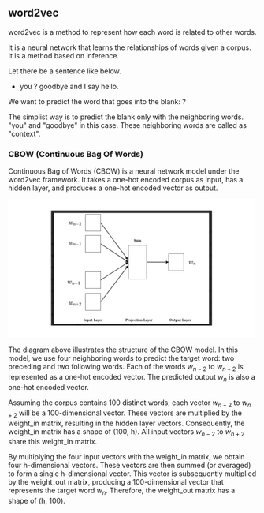 ## word2vec

word2vec is a method to represent how each word is related to other words.

It is a neural network that learns the relationships of words given a corpus. It is a method based on inference.

Let there be a sentence like below.


- you ? goodbye and I say hello.

We want to predict the word that goes into the blank: ?

The simplist way is to predict the blank only with the neighboring words. 
"you" and "goodbye" in this case. These neighboring words are called as "context".


### CBOW (Continuous Bag Of Words)

Continuous Bag of Words (CBOW) is a neural network model under the word2vec framework. It takes a one-hot encoded corpus as input, has a hidden layer, and produces a one-hot encoded vector as output.

<img src="images/CBOW.png" alt="CBOW diagram" width="500"/>

The diagram above illustrates the structure of the CBOW model. In this model, we use four neighboring words to predict the target word: two preceding and two following words. Each of the words $w_{n-2}$ to $w_{n+2}$ is represented as a one-hot encoded vector. The predicted output $w_{n}$ is also a one-hot encoded vector.

Assuming the corpus contains 100 distinct words, each vector $w_{n-2}$ to $w_{n+2}$ will be a 100-dimensional vector. These vectors are multiplied by the weight_in matrix, resulting in the hidden layer vectors. Consequently, the weight_in matrix has a shape of (100, h). All input vectors $w_{n-2}$ to $w_{n+2}$ share this weight_in matrix.

By multiplying the four input vectors with the weight_in matrix, we obtain four h-dimensional vectors. These vectors are then summed (or averaged) to form a single h-dimensional vector. This vector is subsequently multiplied by the weight_out matrix, producing a 100-dimensional vector that represents the target word $w_{n}$. Therefore, the weight_out matrix has a shape of (h, 100).

